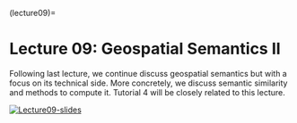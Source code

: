 (lecture09)= 
# Lecture 09: Geospatial Semantics II

Following last lecture, we continue discuss geospatial semantics but with a focus on its technical side. More concretely, we discuss semantic similarity and methods to compute it. 
Tutorial 4 will be closely related to this lecture.

[![Lecture09-slides](/lectures/l09-preface.png)](https://docs.google.com/presentation/d/1fNGkrYbaGO4VdKj2WaB4lx-FSghtFq_jlPdqSHaOyS8/edit?usp=sharing)
